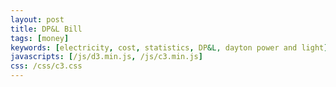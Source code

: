 ```yaml
---
layout: post
title: DP&L Bill
tags: [money]
keywords: [electricity, cost, statistics, DP&L, dayton power and light]
javascripts: [/js/d3.min.js, /js/c3.min.js]
css: /css/c3.css
---
```


<div id="electricUseChart" style="width: 90%; height: 300px;"></div>
<script type="text/javascript">
    var chart = c3.generate({
        bindto: '#electricUseChart',
        data: {
            x: 'month',
            rows: [
                ['month', 'usage'],
				['12', '200'],
				['10', '164'],
				['9', '147'],
				['8', '170'],
				['7', '164'],
				['6', '202'],
				['5', '196'],
				['4', '243'],
				['3', '249'],
				['2', '217'],
				['1', '188']
            ],
            type: 'spline'
        },
        axis: {
            x: {
                label: {
                    text: 'month',
                    position: 'outer-center'
                }
            },
            y: {
                label: {
                    text: 'use',
                    position: 'outer-middle'
                }
            }
        }
    });
</script>

<div id="electricCostChart" style="width: 90%; height: 300px;"></div>
<script type="text/javascript">
    var chart = c3.generate({
        bindto: '#electricCostChart',
        data: {
            x: 'month',
            rows: [
                ['month', 'delivery', 'supply', 'total'],
				['12', '13.75', '9.18', '22.93'],
				['10', '12.46', '10.75', '23.21'],
				['9', '11.60', '10.70', '22.30'],
				['8', '12.75', '12.37', '25.12'],
				['7', '12.54', '11.07', '23.61'],
				['6', '14.43', '13.64', '28.07'],
				['5', '14.14', '15.53', '29.67'],
				['4', '16.32', '18.19', '34.51'],
				['3', '16.62', '18.34', '34.96'],
				['2', '17.89', '16.18', '34.07'],
				['1', '16.43', '14.33', '30.76']
            ],
            type: 'spline'
        },
        axis: {
            x: {
                label: {
                    text: 'month',
                    position: 'outer-center'
                }
            },
            y: {
                label: {
                    text: 'cost',
                    position: 'outer-middle'
                }
            }
        }
    });
</script>

<div id="electricCostOverUserChart" style="width: 90%; height: 300px;"></div>
<script type="text/javascript">
    var chart = c3.generate({
        bindto: '#electricCostOverUserChart',
        data: {
            x: 'month',
            rows: [
				['month','delivery/usage','supply/usage','total/usage'],
				['12','0.0688','0.0459','0.1147'],
				['10','0.0760','0.0655','0.1415'],
				['9','0.0789','0.0728','0.1517'],
				['8','0.0750','0.0728','0.1478'],
				['7','0.0765','0.0675','0.1440'],
				['6','0.0714','0.0675','0.1390'],
				['5','0.0721','0.0792','0.1514'],
				['4','0.0672','0.0749','0.1420'],
				['3','0.0667','0.0737','0.1404'],
				['2','0.0824','0.0746','0.1570'],
				['1','0.0874','0.0762','0.1636']
            ],
            type: 'spline'
        },
        axis: {
            x: {
                label: {
                    text: 'month',
                    position: 'outer-center'
                }
            },
            y: {
                label: {
                    text: 'cost over use',
                    position: 'outer-middle'
                }
            }
        }
    });
</script>